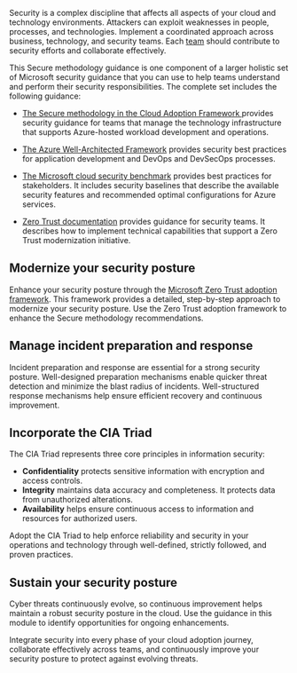 Security is a complex discipline that affects all aspects of your cloud and technology environments. Attackers can exploit weaknesses in people, processes, and technologies. Implement a coordinated approach across business, technology, and security teams. Each [team](/azure/cloud-adoption-framework/secure/teams-roles) should contribute to security efforts and collaborate effectively.

This Secure methodology guidance is one component of a larger holistic set of Microsoft security guidance that you can use to help teams understand and perform their security responsibilities. The complete set includes the following guidance:

- [The Secure methodology in the Cloud Adoption Framework ](/azure/cloud-adoption-framework/secure/overview) provides security guidance for teams that manage the technology infrastructure that supports Azure-hosted workload development and operations.

- [The Azure Well-Architected Framework](/azure/well-architected/security/) provides security best practices for application development and DevOps and DevSecOps processes.

- [The Microsoft cloud security benchmark](/security/benchmark/azure/) provides best practices for stakeholders. It includes security baselines that describe the available security features and recommended optimal configurations for Azure services.
- [Zero Trust documentation](/security/zero-trust/) provides guidance for security teams. It describes how to implement technical capabilities that support a Zero Trust modernization initiative.

## Modernize your security posture

Enhance your security posture through the [Microsoft Zero Trust adoption framework](/security/zero-trust/adopt/zero-trust-adoption-overview). This framework provides a detailed, step-by-step approach to modernize your security posture. Use the Zero Trust adoption framework to enhance the Secure methodology recommendations.

## Manage incident preparation and response

Incident preparation and response are essential for a strong security posture. Well-designed preparation mechanisms enable quicker threat detection and minimize the blast radius of incidents. Well-structured response mechanisms help ensure efficient recovery and continuous improvement.

## Incorporate the CIA Triad

The CIA Triad represents three core principles in information security:

- **Confidentiality** protects sensitive information with encryption and access controls.
- **Integrity** maintains data accuracy and completeness. It protects data from unauthorized alterations.
- **Availability** helps ensure continuous access to information and resources for authorized users.

Adopt the CIA Triad to help enforce reliability and security in your operations and technology through well-defined, strictly followed, and proven practices.

## Sustain your security posture

Cyber threats continuously evolve, so continuous improvement helps maintain a robust security posture in the cloud. Use the guidance in this module to identify opportunities for ongoing enhancements.

Integrate security into every phase of your cloud adoption journey, collaborate effectively across teams, and continuously improve your security posture to protect against evolving threats.